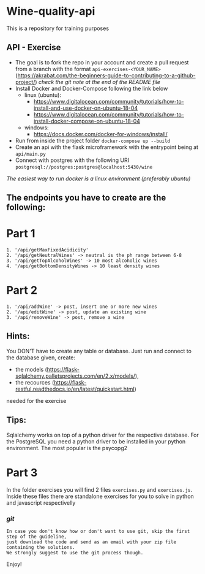 # Wine-quality-api
This is a repository for training purposes

## API - Exercise
* The goal is to fork the repo in your account and create a pull request from a branch with the format ```api-exercises-<YOUR_NAME>```(https://akrabat.com/the-beginners-guide-to-contributing-to-a-github-project/) *check the git note at the end of the README file*
* Install Docker and Docker-Compose following the link below
    * linux (ubuntu):
        * https://www.digitalocean.com/community/tutorials/how-to-install-and-use-docker-on-ubuntu-18-04
        * https://www.digitalocean.com/community/tutorials/how-to-install-docker-compose-on-ubuntu-18-04
    * windows:
        * https://docs.docker.com/docker-for-windows/install/
* Run from inside the project folder ```docker-compose up --build```
* Create an api with the flask microframework with the entrypoint being at ```api/main.py```
* Connect with postgres with the following URI ```postgresql://postgres:postgres@localhost:5430/wine```

 *The easiest way to run docker is a linux environment (preferably ubuntu)*
 
## The endpoints you have to create are the following:

# Part 1
    1. '/api/getMaxFixedAcidicity'
    2. '/api/getNeutralWines' -> neutral is the ph range between 6-8
    3. '/api/getTopAlcoholWines' -> 10 most alcoholic wines
    4. '/api/getBottomDensityWines -> 10 least density wines
# Part 2

    1. '/api/addWine' -> post, insert one or more new wines
    2. '/api/editWine' -> post, update an existing wine
    3. '/api/removeWine' -> post, remove a wine

## Hints:
   You DON'T have to create any table or database. Just run and connect to the database given, create:
   * the models (https://flask-sqlalchemy.palletsprojects.com/en/2.x/models/),
   * the recources (https://flask-restful.readthedocs.io/en/latest/quickstart.html)
   
   needed for the exercise
   
## Tips:
   Sqlalchemy works on top of a python driver for the respective database. For the PostgreSQL you need a python driver to be installed in your python environment. The most popular is the psycopg2 

# Part 3
   In the folder exercises you will find 2 files ```exercises.py``` and ```exercises.js```.
   Inside these files there are standalone exercises for you to solve in python and javascript respectivelly

### *git*
    In case you don't know how or don't want to use git, skip the first step of the guideline,
    just download the code and send as an email with your zip file containing the solutions.
    We strongly suggest to use the git process though.
   
 Enjoy!
